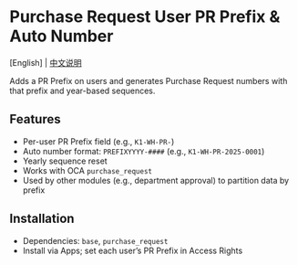 # Purchase Request User PR Prefix & Auto Number

[English] | [中文说明](README.zh.md)

Adds a PR Prefix on users and generates Purchase Request numbers with that prefix and year-based sequences.

## Features
- Per-user PR Prefix field (e.g., `K1-WH-PR-`)
- Auto number format: `PREFIXYYYY-####` (e.g., `K1-WH-PR-2025-0001`)
- Yearly sequence reset
- Works with OCA `purchase_request`
- Used by other modules (e.g., department approval) to partition data by prefix

## Installation
- Dependencies: `base`, `purchase_request`
- Install via Apps; set each user’s PR Prefix in Access Rights

